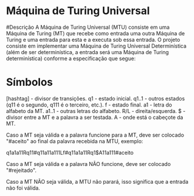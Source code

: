 Máquina de Turing Universal
========

#Descrição
A Máquina de Turing Universal (MTU) consiste em uma Máquina de Turing (MT) que recebe como entrada uma outra Máquina de Turing e uma entrada para esta e a executa sob essa entrada. O projeto consiste em implementar uma Máquina de Turing Universal Determinística (além de ser determinística, a entrada será uma Máquina de Turing determinística) conforme a especificação que segue:

# Símbolos
[hashtag] - divisor de transições.
q1 - estado inicial.
q1..1 - outros estados (q11 é o segundo, q111 é o terceiro, etc.).
f - estado final.
a1 - letra do alfabeto da MT.
a1..1 - outras letras do alfabeto.
R/L - direita/esquerda.
$ - divisor entre a MT e a palavra a ser testada.
A - onde está o cabeçote da MT.

Caso a MT seja válida e a palavra funcione para a MT, deve ser colocado "#aceito" ao final da palavra recebida na MTU, exemplo:

q1a1a11Rq11#q11a11a111Lf#q11a1a11Rq1$A11a111#aceito

Caso a MT seja válida e a palavra NÃO funcione, deve ser colocado "#rejeitado".

Caso a MT NÃO seja válida, a MTU não parará, isso significa que a entrada não foi válida.
